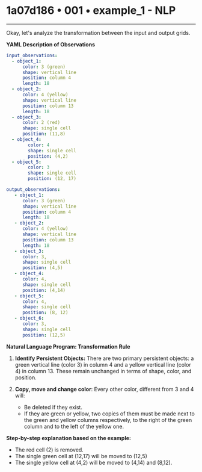 # 1a07d186 • 001 • example_1 - NLP

---
Okay, let's analyze the transformation between the input and output grids.

**YAML Description of Observations**

```yaml
input_observations:
  - object_1:
      color: 3 (green)
      shape: vertical line
      position: column 4
      length: 18
  - object_2:
      color: 4 (yellow)
      shape: vertical line
      position: column 13
      length: 18
  - object_3:
      color: 2 (red)
      shape: single cell
      position: (11,8)
  - object_4:
        color: 4
        shape: single cell
        position: (4,2)
  - object_5:
        color: 3
        shape: single cell
        position: (12, 17)

output_observations:
   - object_1:
      color: 3 (green)
      shape: vertical line
      position: column 4
      length: 18
   - object_2:
      color: 4 (yellow)
      shape: vertical line
      position: column 13
      length: 18
   - object_3:
      color: 3,
      shape: single cell
      position: (4,5)
   - object_4:
      color: 4,
      shape: single cell
      position: (4,14)      
   - object_5:
      color: 4,
      shape: single cell
      position: (8, 12)      
   - object_6:
      color: 3,
      shape: single cell
      position: (12,5)          
```

**Natural Language Program: Transformation Rule**

1.  **Identify Persistent Objects:** There are two primary persistent objects: a green vertical line (color 3) in column 4 and a yellow vertical line (color 4) in column 13. These remain unchanged in terms of shape, color, and position.

2.  **Copy, move and change color**: Every other color, different from 3 and 4 will:

    *   Be deleted if they exist.
    *    If they are green or yellow, two copies of them must be made next to the green and yellow columns respectively, to the right of the green column and to the left of the yellow one.

**Step-by-step explanation based on the example:**

*   The red cell (2) is removed.
*    The single green cell at (12,17) will be moved to (12,5)
*    The single yellow cell at (4,2) will be moved to (4,14) and (8,12).


